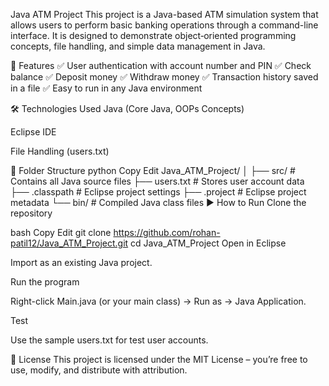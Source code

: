 Java ATM Project
This project is a Java-based ATM simulation system that allows users to perform basic banking operations through a command-line interface.
It is designed to demonstrate object‑oriented programming concepts, file handling, and simple data management in Java.

🚀 Features
✅ User authentication with account number and PIN
✅ Check balance
✅ Deposit money
✅ Withdraw money
✅ Transaction history saved in a file
✅ Easy to run in any Java environment

🛠️ Technologies Used
Java (Core Java, OOPs Concepts)

Eclipse IDE

File Handling (users.txt)

📂 Folder Structure
python
Copy
Edit
Java_ATM_Project/
│
├── src/           # Contains all Java source files
├── users.txt      # Stores user account data
├── .classpath     # Eclipse project settings
├── .project       # Eclipse project metadata
└── bin/           # Compiled Java class files
▶️ How to Run
Clone the repository

bash
Copy
Edit
git clone https://github.com/rohan-patil12/Java_ATM_Project.git
cd Java_ATM_Project
Open in Eclipse

Import as an existing Java project.

Run the program

Right-click Main.java (or your main class) → Run as → Java Application.

Test

Use the sample users.txt for test user accounts.

📜 License
This project is licensed under the MIT License – you’re free to use, modify, and distribute with attribution.

